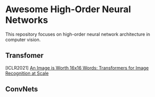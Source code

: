 # Awesome High-Order Neural Networks

This repository focuses on high-order neural network architecture in computer vision.

## Transfomer

[ICLR2021] [An Image is Worth 16x16 Words: Transformers for Image Recognition at Scale](https://arxiv.org/pdf/2010.11929.pdf)

## ConvNets
